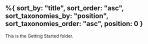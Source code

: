 %{
    sort_by: "title",
    sort_order: "asc",
    sort_taxonomies_by: "position",
    sort_taxonomies_order: "asc",
    position: 0
}
---

This is the Getting Started folder.

